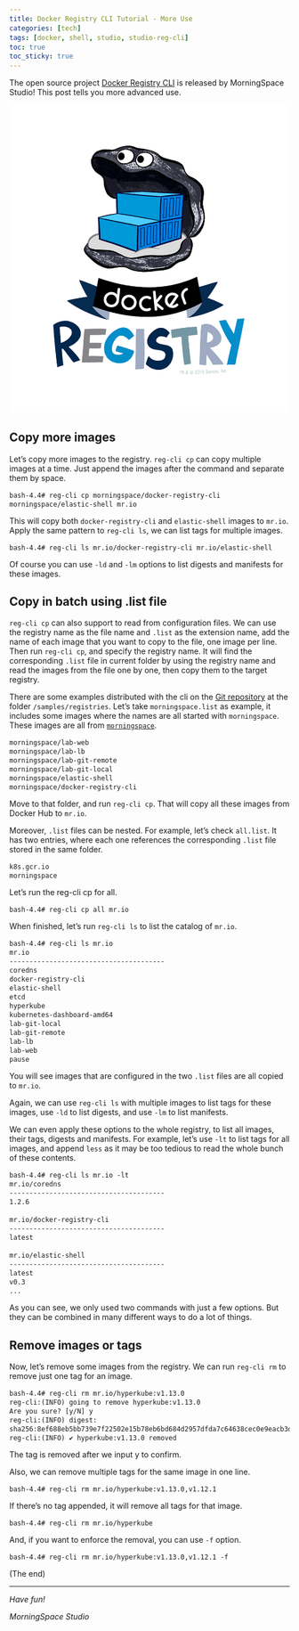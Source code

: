 ```yaml
---
title: Docker Registry CLI Tutorial - More Use
categories: [tech]
tags: [docker, shell, studio, studio-reg-cli]
toc: true
toc_sticky: true
---
```


The open source project [Docker Registry CLI](https://github.com/morningspace/docker-registry-cli) is released by MorningSpace Studio! This post tells you more advanced use.

![](/assets/images/studio/docker_registry.png)

## Copy more images

Let’s copy more images to the registry. `reg-cli cp` can copy multiple images at a time. Just append the images after the command and separate them by space.

```shell
bash-4.4# reg-cli cp morningspace/docker-registry-cli morningspace/elastic-shell mr.io
```

This will copy both `docker-registry-cli` and `elastic-shell` images to `mr.io`. Apply the same pattern to `reg-cli ls`, we can list tags for multiple images.

```shell
bash-4.4# reg-cli ls mr.io/docker-registry-cli mr.io/elastic-shell
```

Of course you can use `-ld` and `-lm` options to list digests and manifests for these images.

## Copy in batch using .list file

`reg-cli cp` can also support to read from configuration files. We can use the registry name as the file name and `.list` as the extension name, add the name of each image that you want to copy to the file, one image per line. Then run `reg-cli cp`, and specify the registry name. It will find the corresponding `.list` file in current folder by using the registry name and read the images from the file one by one, then copy them to the target registry.

There are some examples distributed with the cli on the [Git repository](https://github.com/morningspace/docker-registry-cli) at the folder `/samples/registries`. Let’s take `morningspace.list` as example, it includes some images where the names are all started with `morningspace`. These images are all from [`morningspace`](https://hub.docker.com/u/morningspace).

```
morningspace/lab-web
morningspace/lab-lb
morningspace/lab-git-remote
morningspace/lab-git-local
morningspace/elastic-shell
morningspace/docker-registry-cli
```

Move to that folder, and run `reg-cli cp`. That will copy all these images from Docker Hub to `mr.io`.

Moreover, `.list` files can be nested. For example, let’s check `all.list`. It has two entries, where each one references the corresponding `.list` file stored in the same folder.

```
k8s.gcr.io
morningspace
```

Let’s run the reg-cli cp for all.

```shell
bash-4.4# reg-cli cp all mr.io
```

When finished, let’s run `reg-cli ls` to list the catalog of `mr.io`.

```shell
bash-4.4# reg-cli ls mr.io
mr.io
---------------------------------------
coredns
docker-registry-cli
elastic-shell
etcd
hyperkube
kubernetes-dashboard-amd64
lab-git-local
lab-git-remote
lab-lb
lab-web
pause
```

You will see images that are configured in the two `.list` files are all copied to `mr.io`.

Again, we can use `reg-cli ls` with multiple images to list tags for these images, use `-ld` to list digests, and use `-lm` to list manifests.

We can even apply these options to the whole registry, to list all images, their tags, digests and manifests. For example, let’s use `-lt` to list tags for all images, and append `less` as it may be too tedious to read the whole bunch of these contents.

```shell
bash-4.4# reg-cli ls mr.io -lt
mr.io/coredns
---------------------------------------
1.2.6

mr.io/docker-registry-cli
---------------------------------------
latest

mr.io/elastic-shell
---------------------------------------
latest
v0.3
...
```

As you can see, we only used two commands with just a few options. But they can be combined in many different ways to do a lot of things.

## Remove images or tags

Now, let’s remove some images from the registry. We can run `reg-cli rm` to remove just one tag for an image.

```shell
bash-4.4# reg-cli rm mr.io/hyperkube:v1.13.0
reg-cli:(INFO) going to remove hyperkube:v1.13.0
Are you sure? [y/N] y
reg-cli:(INFO) digest: sha256:8ef688eb5bb739e7f22502e15b78eb6bd684d2957dfda7c64638cec0e9eacb3d
reg-cli:(INFO) ✔ hyperkube:v1.13.0 removed
```

The tag is removed after we input y to confirm.

Also, we can remove multiple tags for the same image in one line.

```shell
bash-4.4# reg-cli rm mr.io/hyperkube:v1.13.0,v1.12.1
```

If there’s no tag appended, it will remove all tags for that image.

```shell
bash-4.4# reg-cli rm mr.io/hyperkube
```

And, if you want to enforce the removal, you can use `-f` option.

```shell
bash-4.4# reg-cli rm mr.io/hyperkube:v1.13.0,v1.12.1 -f
```

(The end)

---
*Have fun!*

*MorningSpace Studio*